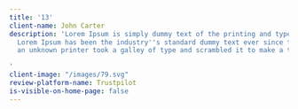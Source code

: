 ```yaml
---
title: '13'
client-name: John Carter
description: 'Lorem Ipsum is simply dummy text of the printing and typesetting industry.
  Lorem Ipsum has been the industry''s standard dummy text ever since the 1500s, when
  an unknown printer took a galley of type and scrambled it to make a type specimen

'
client-image: "/images/79.svg"
review-platform-name: Trustpilot
is-visible-on-home-page: false
---
```


